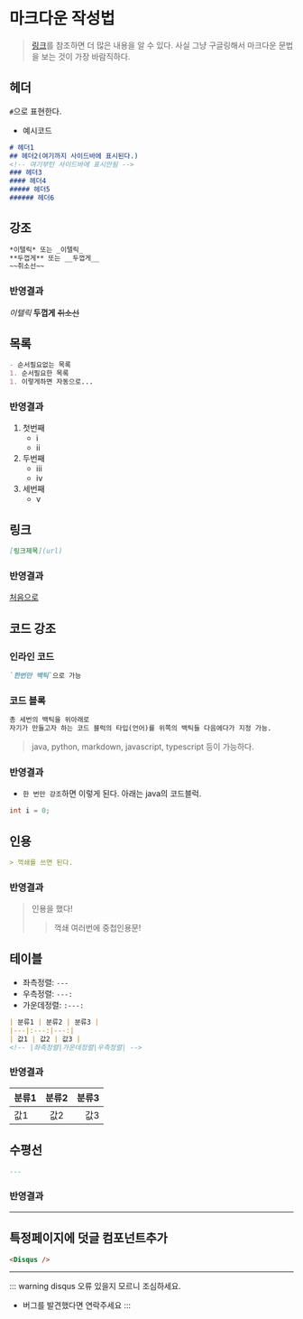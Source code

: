 # 마크다운 작성법

> [링크](https://heropy.blog/2017/09/30/markdown/)를 참조하면 더 많은 내용을 알 수 있다.
> 사실 그냥 구글링해서 마크다운 문법을 보는 것이 가장 바람직하다.

## 헤더

`#`으로 표현한다.

- 예시코드

```markdown
# 헤더1
## 헤더2(여기까지 사이드바에 표시된다.)
<!-- 여기부턴 사이드바에 표시안됨 -->
### 헤더3
#### 헤더4
##### 헤더5
###### 헤더6
```

## 강조

```markdown
*이텔릭* 또는 _이텔릭_
**두껍게** 또는 __두껍게__
~~취소선~~
```

### 반영결과

*이텔릭*
**두껍게**
~~취소선~~

## 목록

```markdown
- 순서필요없는 목록
1. 순서필요한 목록
1. 이렇게하면 자동으로...
```

### 반영결과

1. 첫번째
    - i
    - ii
2. 두번째
    - iii
    - iv
3. 세번째
    - v

## 링크

```markdown
[링크제목](url)
```

### 반영결과

[처음으로](./)

## 코드 강조

### 인라인 코드

```markdown
`한번만 백틱`으로 가능
```

### 코드 블록

```markdown
총 세번의 백틱을 위아래로
자기가 만들고자 하는 코드 블럭의 타입(언어)를 위쪽의 백틱들 다음에다가 지정 가능.
```

> java, python, markdown, javascript, typescript 등이 가능하다.

### 반영결과

- `한 번만 강조`하면 이렇게 된다. 아래는 java의 코드블럭.

```java
int i = 0;
```

## 인용

```markdown
> 꺽쇄를 쓰면 된다.
```

### 반영결과

> 인용을 했다!
>> 꺽쇄 여러번에 중첩인용문!

## 테이블

- 좌측정렬: `---`
- 우측정렬: `---:`
- 가운데정렬: `:---:`

```markdown
| 분류1 | 분류2 | 분류3 |
|---|:---:|---:|
| 값1 | 값2 | 값3 |
<!-- |좌측정렬|가운데정렬|우측정렬| -->
```

### 반영결과

| 분류1 | 분류2 | 분류3 |
|---|:---:|---:|
| 값1 | 값2 | 값3 |

## 수평선

```markdown
---
```

### 반영결과

---

## 특정페이지에 덧글 컴포넌트추가

```markdown
<Disqus />
```

---
::: warning disqus 오류 있을지 모르니 조심하세요.
- 버그를 발견했다면 연락주세요
:::

<Disqus/>